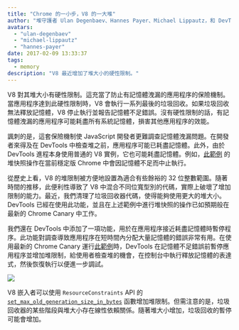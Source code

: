 ```yaml
---
title: "Chrome 的一小步，V8 的一大堆"
author: "堆守護者 Ulan Degenbaev、Hannes Payer、Michael Lippautz，和 DevTools 戰士 Alexey Kozyatinskiy"
avatars:
  - "ulan-degenbaev"
  - "michael-lippautz"
  - "hannes-payer"
date: 2017-02-09 13:33:37
tags:
  - memory
description: "V8 最近增加了堆大小的硬性限制。"
---
```

V8 對其堆大小有硬性限制。這充當了防止有記憶體洩漏的應用程序的保險機制。當應用程序達到此硬性限制時，V8 會執行一系列最後的垃圾回收。如果垃圾回收無法釋放記憶體，V8 停止執行並報告記憶體不足錯誤。沒有硬性限制的話，有記憶體洩漏的應用程序可能耗盡所有系統記憶體，損害其他應用程序的效能。

<!--truncate-->
諷刺的是，這套保險機制使 JavaScript 開發者更難調查記憶體洩漏問題。在開發者來得及在 DevTools 中檢查堆之前，應用程序可能已耗盡記憶體。此外，由於 DevTools 進程本身使用普通的 V8 實例，它也可能耗盡記憶體。例如，[此範例](https://ulan.github.io/misc/heap-snapshot-demo.html) 的堆快照操作在當前穩定版 Chrome 中會因記憶體不足而中止執行。

從歷史上看，V8 的堆限制被方便地設置為適合有些餘裕的 32 位整數範圍。隨著時間的推移，此便利性導致了 V8 中混合不同位寬型別的代碼，實際上破壞了增加限制的能力。最近，我們清理了垃圾回收器代碼，使得能夠使用更大的堆大小。DevTools 已經在使用此功能，並且在上述範例中進行堆快照的操作已如預期般在最新的 Chrome Canary 中工作。

我們還在 DevTools 中添加了一項功能，用於在應用程序接近耗盡記憶體時暫停程序。此功能對調查導致應用程序在短時間內分配大量記憶體的錯誤非常有用。在使用最新的 Chrome Canary 運行[此範例](https://ulan.github.io/misc/oom.html)時，DevTools 在記憶體不足錯誤前暫停應用程序並增加堆限制，給使用者檢查堆的機會，在控制台中執行釋放記憶體的表達式，然後恢復執行以便進一步調試。

![](/_img/heap-size-limit/debugger.png)

V8 嵌入者可以使用 `ResourceConstraints` API 的 [`set_max_old_generation_size_in_bytes`](https://codesearch.chromium.org/chromium/src/v8/include/v8-isolate.h?q=set_max_old_generation_size_in_bytes) 函數增加堆限制。但需注意的是，垃圾回收器的某些階段與堆大小存在線性依賴關係。隨著堆大小增加，垃圾回收的暫停可能會增加。
